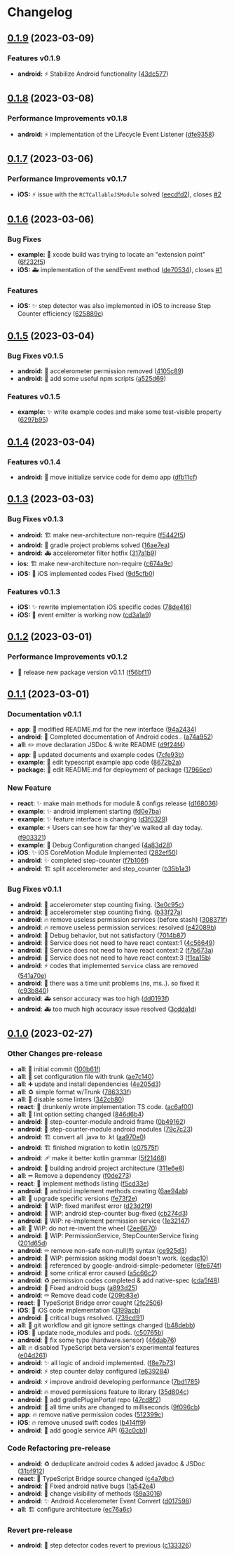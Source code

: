 # Changelog

## [0.1.9](https://github.com/AndrewDongminYoo/react-native-step-counter/compare/v0.1.8...v0.1.9) (2023-03-09)

### Features v0.1.9

- **android:** ⚡️ Stabilize Android functionality ([43dc577](https://github.com/AndrewDongminYoo/react-native-step-counter/commit/43dc577e08f21e4d368caa52f2a199f6c92a58dc))

## [0.1.8](https://github.com/AndrewDongminYoo/react-native-step-counter/compare/v0.1.7...v0.1.8) (2023-03-08)

### Performance Improvements v0.1.8

- **android:** ⚡️ implementation of the Lifecycle Event Listener ([dfe9358](https://github.com/AndrewDongminYoo/react-native-step-counter/commit/dfe93583fbab9fa799533bd3c7377bb379a8a33f))

## [0.1.7](https://github.com/AndrewDongminYoo/react-native-step-counter/compare/v0.1.6...v0.1.7) (2023-03-06)

### Performance Improvements v0.1.7

- **iOS:** ⚡️ issue with the `RCTCallableJSModule` solved ([eecdfd2](https://github.com/AndrewDongminYoo/react-native-step-counter/commit/eecdfd23f77ec5e1a7de800a1a4fe15cede77bd4)), closes [#2](https://github.com/AndrewDongminYoo/react-native-step-counter/issues/2)

## [0.1.6](https://github.com/AndrewDongminYoo/react-native-step-counter/compare/v0.1.5...v0.1.6) (2023-03-06)

### Bug Fixes

- **example:** 🐛 xcode build was trying to locate an "extension point" ([6f232f5](https://github.com/AndrewDongminYoo/react-native-step-counter/commit/6f232f56cea066d5292d57f81c6af553b6a260c1))
- **iOS:** 🚑️ implementation of the sendEvent method ([de70534](https://github.com/AndrewDongminYoo/react-native-step-counter/commit/de70534b602b033264abc0b9dd8ee2eff4fa05e6)), closes [#1](https://github.com/AndrewDongminYoo/react-native-step-counter/issues/1)

### Features

- **iOS:** ✨ step detector was also implemented in iOS to increase Step Counter efficiency ([625889c](https://github.com/AndrewDongminYoo/react-native-step-counter/commit/625889c500fb072ea783af3ce16c4e0dc3805c5b))

## [0.1.5](https://github.com/AndrewDongminYoo/react-native-step-counter/compare/v0.1.4...v0.1.5) (2023-03-04)

### Bug Fixes v0.1.5

- **android:** 🔨 accelerometer permission removed ([4105c89](https://github.com/AndrewDongminYoo/react-native-step-counter/commit/4105c895c1c1a7f90d0b3fae57adc272efac3d27))
- **android:** 🔨 add some useful npm scripts ([a525d69](https://github.com/AndrewDongminYoo/react-native-step-counter/commit/a525d69c780423e9b55b60c4f2ce826e069fad87))

### Features v0.1.5

- **example:** ✨ write example codes and make some test-visible property ([6297b95](https://github.com/AndrewDongminYoo/react-native-step-counter/commit/6297b95aeed8e46b4c4744030f7370fef7613894))

## [0.1.4](https://github.com/AndrewDongminYoo/react-native-step-counter/compare/v0.2.0...v0.1.4) (2023-03-04)

### Features v0.1.4

- **android:** 🔨 move initialize service code for demo app ([dfb11cf](https://github.com/AndrewDongminYoo/react-native-step-counter/commit/dfb11cf10194d9f7623d3c2f71fbaa4fb2072ff9))

## [0.1.3](https://github.com/AndrewDongminYoo/react-native-step-counter/compare/v0.1.2...v0.1.3) (2023-03-03)

### Bug Fixes v0.1.3

- **android:** 🏗️ make new-architecture non-require ([f5442f5](https://github.com/AndrewDongminYoo/react-native-step-counter/commit/f5442f523692302c92c214c7d35c94279c382d21))
- **android:** 🔨 gradle project problems solved ([16ae7ea](https://github.com/AndrewDongminYoo/react-native-step-counter/commit/16ae7eab74e39144dfcf924848cfd073a5c3ad98))
- **android:** 🚑 accelerometer filter hotfix ([317a1b9](https://github.com/AndrewDongminYoo/react-native-step-counter/commit/317a1b93231274d592229f4ae04a72f356507da3))
- **ios:** 🏗️ make new-architecture non-require ([c674a9c](https://github.com/AndrewDongminYoo/react-native-step-counter/commit/c674a9ca07df930ae2210e2e04146388b86f33ac))
- **iOS:** 🐛 iOS implemented codes Fixed ([9d5cfb0](https://github.com/AndrewDongminYoo/react-native-step-counter/commit/9d5cfb004dc4c18952aa2ca57456ceb73e3cde0b))

### Features v0.1.3

- **iOS:** ✨ rewrite implementation iOS specific codes ([78de416](https://github.com/AndrewDongminYoo/react-native-step-counter/commit/78de416ce9dbb9a4cb7f591de02a48119dda859f))
- **iOS:** 🐛 event emitter is working now ([cd3a1a9](https://github.com/AndrewDongminYoo/react-native-step-counter/commit/cd3a1a9a60484354ab0c2d746ff0fabdcc41dfe6))

## [0.1.2](https://github.com/AndrewDongminYoo/react-native-step-counter/compare/v0.1.0...v0.1.2) (2023-03-01)

### Performance Improvements v0.1.2

- 🔖 release new package version v0.1.1 ([f56bf11](https://github.com/AndrewDongminYoo/react-native-step-counter/commit/f56bf11bf8c864fcaa1e34e20a2e34a4bfadd518))

## [0.1.1](https://github.com/AndrewDongminYoo/react-native-step-counter/compare/v0.1.0...v0.1.1) (2023-03-01)

### Documentation v0.1.1

- **app**: 📝 modified README.md for the new interface ([94a2434](https://github.com/AndrewDongminYoo/react-native-step-counter/commit/94a24348bf28e43e0f01a6cc02733ad8cf1d148b))
- **android**: :memo: Completed documentation of Android codes.. ([a74a952](https://github.com/AndrewDongminYoo/react-native-step-counter/commit/a74a952369d7eb0e09ebd1e956e123b0c3ec39d6))
- **all**: ✏️ move declaration JSDoc & write README ([d9f24f4](https://github.com/AndrewDongminYoo/react-native-step-counter/commit/d9f24f4780040721e30966d4a3fa6a4087bd59ed))
- **app**: 📝 updated documents and example codes ([7cfe93b](https://github.com/AndrewDongminYoo/react-native-step-counter/commit/7cfe93bb1c31fe958bfdce049e56d2aad6fa4145))
- **example**: 📝 edit typescript example app code ([8672b2a](https://github.com/AndrewDongminYoo/react-native-step-counter/commit/8672b2a0dc6357c0d55f8b239a588101d4db9b4d))
- **package**: 📝 edit README.md for deployment of package ([17966ee](https://github.com/AndrewDongminYoo/react-native-step-counter/commit/17966ee9c7509e50a73a89370af6926b1d78586d))

### New Feature

- **react**: ✨ make main methods for module & configs release ([d168036](https://github.com/AndrewDongminYoo/react-native-step-counter/commit/d168036a2e5ed5d4c86e4edc0ccaa2b9b0148e2f))
- **example**: ✨ android implement starting ([fd0e7ba](https://github.com/AndrewDongminYoo/react-native-step-counter/commit/fd0e7bad155f6bd0f614f382cca9daa2f011c5fe))
- **example**: ✨ feature interface is changing ([d3f0329](https://github.com/AndrewDongminYoo/react-native-step-counter/commit/d3f0329c74a6a4cb6d14c54101ecdf14acbe771a))
- **example**: ⚡️ Users can see how far they've walked all day today. ([f903321](https://github.com/AndrewDongminYoo/react-native-step-counter/commit/f90332128eed6bdba358d5896e2a899bf123260b))
- **example**: 🐛 Debug Configuration changed ([4a83d28](https://github.com/AndrewDongminYoo/react-native-step-counter/commit/4a83d286bb2ed5892bcdb9f0de4dacfc5591e879))
- **iOS**: ✨ iOS CoreMotion Module Implemented ([282ef50](https://github.com/AndrewDongminYoo/react-native-step-counter/commit/282ef5069b876891ec0177e31ed7ed8b63ef8d8d))
- **android**: ✨ completed step-counter ([f7b106f](https://github.com/AndrewDongminYoo/react-native-step-counter/commit/f7b106f2a282b4b13dc4abbda8f212a31d530bb1))
- **android**: 🏗️ split accelerometer and step_counter ([b35b1a3](https://github.com/AndrewDongminYoo/react-native-step-counter/commit/b35b1a354400a86c3719883194bc1c45619bdbb8))

### Bug Fixes v0.1.1

- **android**: 🐛 accelerometer step counting fixing. ([3e0c95c](https://github.com/AndrewDongminYoo/react-native-step-counter/commit/3e0c95c640458a5ce63897861a7c70f088b7a911))
- **android**: 🐛 accelerometer step counting fixing. ([b33f27a](https://github.com/AndrewDongminYoo/react-native-step-counter/commit/b33f27a010b23a728a27d467c2f6070abc30190f))
- **android**: 🔥 remove useless permission services (before stash) ([308371f](https://github.com/AndrewDongminYoo/react-native-step-counter/commit/308371f3885b1676563a9347b8ff70e655c6e827))
- **android**: 🔥 remove useless permission services: resolved ([e42089b](https://github.com/AndrewDongminYoo/react-native-step-counter/commit/e42089b7c581a64ff4c5628cb9c61efbc2e01b34))
- **android**: 🚀 Debug behavior, but not satisfactory ([7014b87](https://github.com/AndrewDongminYoo/react-native-step-counter/commit/7014b877f00e52d69930541211ac81c6ebf158c9))
- **android**: 🐛 Service does not need to have react context:1 ([4c56649](https://github.com/AndrewDongminYoo/react-native-step-counter/commit/4c566499a1b8043ca5958cf7398e8c4d59029d1f))
- **android**: 🐛 Service does not need to have react context:2 ([f7b673a](https://github.com/AndrewDongminYoo/react-native-step-counter/commit/f7b673ae5ed73aaa284ed221bebb17a16730f013))
- **android**: 🐛 Service does not need to have react context:3 ([f1ea15b](https://github.com/AndrewDongminYoo/react-native-step-counter/commit/f1ea15b80ff24544496c6531610b8cbef1500ad5))
- **android**: ⚡️ codes that implemented `Service` class are removed ([541a70e](https://github.com/AndrewDongminYoo/react-native-step-counter/commit/541a70efcfef20cb65392068e16a74f738a6a692))
- **android**: 🐛 there was a time unit problems (ns, ms..). so fixed it ([c93b840](https://github.com/AndrewDongminYoo/react-native-step-counter/commit/c93b84029084cc2da3ef26b41a32e14f3fc5da57))
- **android**: 🚑 sensor accuracy was too high ([dd0193f](https://github.com/AndrewDongminYoo/react-native-step-counter/commit/dd0193fa42cb074cd23b9bf0bbd36e3f053bfd59))
- **android**: 🚑️ too much high accuracy issue resolved ([3cdda1d](https://github.com/AndrewDongminYoo/react-native-step-counter/commit/3cdda1db20bdab1dd842f9b0fad1a014864556ea))

## [0.1.0](https://github.com/AndrewDongminYoo/react-native-step-counter/compare/100b61f7a05bb84b315bb220affee637dd5e17b2...v0.1.0) (2023-02-27)

### Other Changes pre-release

- **all**: 🎉 initial commit ([100b61f](https://github.com/AndrewDongminYoo/react-native-step-counter/commit/100b61f7a05bb84b315bb220affee637dd5e17b2))
- **all**: 🔧 set configuration file with trunk ([ae7c140](https://github.com/AndrewDongminYoo/react-native-step-counter/commit/ae7c1401ce5c4564c1a00ee2e1406b01a20c38bf))
- **all**: ➕ update and install dependencies ([4e205d3](https://github.com/AndrewDongminYoo/react-native-step-counter/commit/4e205d32545f4f3d849f952a178685b13354ca82))
- **all**: ♻️ simple format w/Trunk ([786333f](https://github.com/AndrewDongminYoo/react-native-step-counter/commit/786333fffe74e52b3e5194b9b27cd8968ae11702))
- **all**: 🚨 disable some linters ([342cb80](https://github.com/AndrewDongminYoo/react-native-step-counter/commit/342cb80f1559babf62d016dcaf6ad55bd7ac1a4b))
- **react**: 🍻 drunkenly wrote implementation TS code. ([ac6af00](https://github.com/AndrewDongminYoo/react-native-step-counter/commit/ac6af0043d30c0f26f43fb1eefd197df95335aa8))
- **all**: 🔧 lint option setting changed ([846d6b4](https://github.com/AndrewDongminYoo/react-native-step-counter/commit/846d6b47715e44c73739c7cc35821b6806c04ccc))
- **android**: 🧱 step-counter-module android frame ([0b49162](https://github.com/AndrewDongminYoo/react-native-step-counter/commit/0b49162195861efe7993684c007dbf1404236d17))
- **android**: 🍻 step-counter-module android modules ([79c7c23](https://github.com/AndrewDongminYoo/react-native-step-counter/commit/79c7c2315dbe4415d090a8efa55f739b6a0bf118))
- **android**: 🏗️ convert all .java to .kt ([aa970e0](https://github.com/AndrewDongminYoo/react-native-step-counter/commit/aa970e070dcd5bd3a6e6067b4d5dbe3391f1af78))
- **android**: 🏗️ finished migration to kotlin ([c07575f](https://github.com/AndrewDongminYoo/react-native-step-counter/commit/c07575f966f9a5b9d97b7721bf459c62c3cebef4))
- **android**: 🩹 make it better kotlin grammar ([5f21468](https://github.com/AndrewDongminYoo/react-native-step-counter/commit/5f21468ce9350021ad373ed244a2b1f01d70d836))
- **android**: 🚧 building android project architecture ([311e6e8](https://github.com/AndrewDongminYoo/react-native-step-counter/commit/311e6e85066bbcb1f7a4b86120562c45a28c4634))
- **all**: ➖ Remove a dependency ([f0de273](https://github.com/AndrewDongminYoo/react-native-step-counter/commit/f0de273ca0c61be3abb49e59fc71b2a97a2609fd))
- **react**: 🤡 implement methods listing ([f5cd33e](https://github.com/AndrewDongminYoo/react-native-step-counter/commit/f5cd33e1a6656b56e6ce36cf48852972fc32e12f))
- **android**: 🧱 android implement methods creating ([6ae94ab](https://github.com/AndrewDongminYoo/react-native-step-counter/commit/6ae94ab23963cca9636bd825c270a1a560766d6c))
- **all**: 🔨 upgrade specific versions ([fe73f2e](https://github.com/AndrewDongminYoo/react-native-step-counter/commit/fe73f2e9cb01de77ecfe3fd12f034e5a581bba62))
- **android**: 🚧 WIP: fixed manifest error ([d23d2f9](https://github.com/AndrewDongminYoo/react-native-step-counter/commit/d23d2f9249510e352fe64d9d9a8427c1758d499f))
- **android**: 🐛 WIP: android step-counter bug-fixed ([cb274d3](https://github.com/AndrewDongminYoo/react-native-step-counter/commit/cb274d3f044fce18e3eb7c85deab917121bb5d42))
- **android**: 🚧 WIP: re-implement permission service ([1e32147](https://github.com/AndrewDongminYoo/react-native-step-counter/commit/1e32147483c1e8d270530f00b39667cd936c7d72))
- **all**: 🚧 WIP: do not re-invent the wheel ([2ee6670](https://github.com/AndrewDongminYoo/react-native-step-counter/commit/2ee667071dc56c0aa4c37d9c5b6a92551b62db58))
- **android**: 🚧 WIP: PermissionService, StepCounterService fixing ([201d65d](https://github.com/AndrewDongminYoo/react-native-step-counter/commit/201d65d75fe94223bb15e473e461c5f722aa952d))
- **android**: ⚰️ remove non-safe non-null(!!) syntax ([ce925d3](https://github.com/AndrewDongminYoo/react-native-step-counter/commit/ce925d3c72df3afc75648699aeb232b13d76a981))
- **android**: 🚧 WIP: permission asking modal doesn't work. ([cedac10](https://github.com/AndrewDongminYoo/react-native-step-counter/commit/cedac10c83f730c82ee1aea3f56a9e7741b8f856))
- **android**: 🐛 referenced by google-android-simple-pedometer ([6fe674f](https://github.com/AndrewDongminYoo/react-native-step-counter/commit/6fe674f5e65a6bf8b0d70257b10e890386bff98f))
- **android**: 🐛 some critical error caused ([a5c66c2](https://github.com/AndrewDongminYoo/react-native-step-counter/commit/a5c66c22dee0063daff979bc4906d75d040fbab1))
- **android**: ♻️ permission codes completed & add native-spec ([cda5f48](https://github.com/AndrewDongminYoo/react-native-step-counter/commit/cda5f489643caaf02b98d18573a6810fb758c48c))
- **android**: 🐛 Fixed android bugs ([a893d25](https://github.com/AndrewDongminYoo/react-native-step-counter/commit/a893d25dc40e53fac0799ca1e16c8e11e914c10a))
- **android**: ⚰️ Remove dead code ([209b83e](https://github.com/AndrewDongminYoo/react-native-step-counter/commit/209b83eca1eec9633aa8acf390ff76b1503505a6))
- **react**: 🥅 TypeScript Bridge error caught ([2fc2506](https://github.com/AndrewDongminYoo/react-native-step-counter/commit/2fc250625157bb59db56c72588d439aa6440fe5d))
- **iOS**: 🚸 iOS code implementation ([3199acb](https://github.com/AndrewDongminYoo/react-native-step-counter/commit/3199acbda6911cb35e2502deb1bb8edd030dafa8))
- **android**: 🐛 critical bugs resolved. ([739cd91](https://github.com/AndrewDongminYoo/react-native-step-counter/commit/739cd913cb68217f7d18d999210717d585ec7dd5))
- **all**: 🔧 git workflow and git ignore settings changed ([b48debb](https://github.com/AndrewDongminYoo/react-native-step-counter/commit/b48debb25d23863723f647d1786f4a4040f7b569))
- **iOS**: 🐛 update node_modules and pods. ([c50765b](https://github.com/AndrewDongminYoo/react-native-step-counter/commit/c50765bc38a0e41376e843e1c9205df09bf2c41f))
- **android**: :wrench: fix some typo (hardware.sensor) ([46dab76](https://github.com/AndrewDongminYoo/react-native-step-counter/commit/46dab76e8ba2bd74f25a5274b6d6e7907298285b))
- **all**: 🔥 disabled TypeScript beta version's experimental features ([e04d261](https://github.com/AndrewDongminYoo/react-native-step-counter/commit/e04d261826c3a002c0b300ed7e298b089d286b32))
- **android**: ✨ all logic of android implemented. ([f8e7b73](https://github.com/AndrewDongminYoo/react-native-step-counter/commit/f8e7b731178c519a4d1bd4a82f953294e693d100))
- **android**: ⚡️ step counter delay configured ([e639284](https://github.com/AndrewDongminYoo/react-native-step-counter/commit/e63928419b4ae60701d455f9469cba9b3bfb3a63))
- **android**: ⚡️ improve android developing performance ([7bd1785](https://github.com/AndrewDongminYoo/react-native-step-counter/commit/7bd1785022ebb8ba795505db842c751381abc157))
- **android**: 🔥 moved permissions feature to library ([35d804c](https://github.com/AndrewDongminYoo/react-native-step-counter/commit/35d804cf3d3c670fbb6a603e9df098920bef4cb0))
- **android**: 👷 add gradlePluginPortal repo ([47cd8f2](https://github.com/AndrewDongminYoo/react-native-step-counter/commit/47cd8f2388d51c1f39a4390d788924941415f9fc))
- **android**: 🐛 all time units are changed to milliseconds ([9f096cb](https://github.com/AndrewDongminYoo/react-native-step-counter/commit/9f096cbfe6b56d6be6dca770ca23dcabe2b11c8a))
- **app**: 🔥 remove native permission codes ([512399c](https://github.com/AndrewDongminYoo/react-native-step-counter/commit/512399cb4206ada3d31b1ab5a9ff9e2821e5595f))
- **iOS**: 🔥 remove unused swift codes ([b414ff9](https://github.com/AndrewDongminYoo/react-native-step-counter/commit/b414ff97fd9ba5ec07458ca0677fefd595caef0e))
- **android**: 🔧 add google service API ([63c0cb1](https://github.com/AndrewDongminYoo/react-native-step-counter/commit/63c0cb132b1a266c6833ea1273db0c32e2e696fc))

### Code Refactoring pre-release

- **android**: ♻️ deduplicate android codes & added javadoc & JSDoc ([31bf912](https://github.com/AndrewDongminYoo/react-native-step-counter/commit/31bf91233c21647947829efd0caff6051a5a1067))
- **react**: 🥅 TypeScript Bridge source changed ([c4a7dbc](https://github.com/AndrewDongminYoo/react-native-step-counter/commit/c4a7dbc12e492aa54a05348c697102823289e877))
- **android**: 🐛 Fixed android native bugs ([1a542e4](https://github.com/AndrewDongminYoo/react-native-step-counter/commit/1a542e420edfaf6f736c772e14587fe4bef695b3))
- **android**: 🐛 change visibility of methods ([59a3016](https://github.com/AndrewDongminYoo/react-native-step-counter/commit/59a3016c4a290d2785fdc884b4d357ae2b53e9fa))
- **android**: ✨ Android Accelerometer Event Convert ([d017598](https://github.com/AndrewDongminYoo/react-native-step-counter/commit/d0175988df84b2029df3416604111e445510405b))
- **all**: 🏗️ configure architecture ([ec76a6c](https://github.com/AndrewDongminYoo/react-native-step-counter/commit/ec76a6cf2d7aa26a2117400597468effe77f6095))

### Revert pre-release

- **android**: 🐛 step detector codes revert to previous ([c133326](https://github.com/AndrewDongminYoo/react-native-step-counter/commit/c133326d072a7c8b08c87f903687a5b8e0728491))
